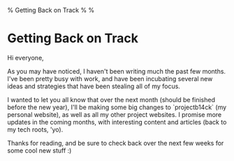 % Getting Back on Track
%
%

# Getting Back on Track

Hi everyone,

As you may have noticed, I haven't been writing much the past few months. I've
been pretty busy with work, and have been incubating several new ideas and
strategies that have been stealing all of my focus.

I wanted to let you all know that over the next month (should be finished before
the new year), I'll be making some big changes to \`projectb14ck\` (my personal
website), as well as all my other project websites. I promise more updates in
the coming months, with interesting content and articles (back to my tech roots,
'yo).

Thanks for reading, and be sure to check back over the next few weeks for some
cool new stuff :)

